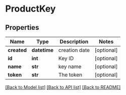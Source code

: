 # ProductKey

## Properties
Name | Type | Description | Notes
------------ | ------------- | ------------- | -------------
**created** | **datetime** | creation date | [optional] 
**id** | **int** | Key ID | [optional] 
**name** | **str** | key name | [optional] 
**token** | **str** | The token | [optional] 

[[Back to Model list]](../README.md#documentation-for-models) [[Back to API list]](../README.md#documentation-for-api-endpoints) [[Back to README]](../README.md)


